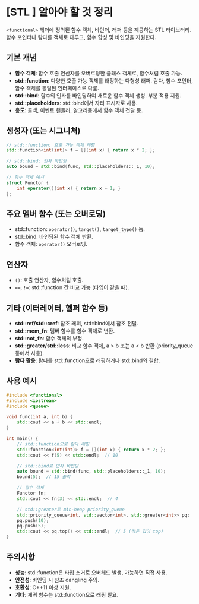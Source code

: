 # [STL <functional>] 알아야 할 것 정리

`<functional>` 헤더에 정의된 함수 객체, 바인더, 래퍼 등을 제공하는 STL 라이브러리. 함수 포인터나 람다를 객체로 다루고, 함수 합성 및 바인딩을 지원한다.

## 기본 개념
- **함수 객체**: 함수 호출 연산자를 오버로딩한 클래스 객체로, 함수처럼 호출 가능.
- **std::function**: 다양한 호출 가능 객체를 래핑하는 다형성 래퍼. 람다, 함수 포인터, 함수 객체를 통일된 인터페이스로 다룸.
- **std::bind**: 함수의 인자를 바인딩하여 새로운 함수 객체 생성. 부분 적용 지원.
- **std::placeholders**: std::bind에서 자리 표시자로 사용.
- **용도**: 콜백, 이벤트 핸들러, 알고리즘에서 함수 객체 전달 등.

## 생성자 (또는 시그니처)
```cpp
// std::function: 호출 가능 객체 래핑
std::function<int(int)> f = [](int x) { return x * 2; };

// std::bind: 인자 바인딩
auto bound = std::bind(func, std::placeholders::_1, 10);

// 함수 객체 예시
struct Functor {
    int operator()(int x) { return x + 1; }
};
```

## 주요 멤버 함수 (또는 오버로딩)
- std::function: `operator()`, `target()`, `target_type()` 등.
- std::bind: 바인딩된 함수 객체 반환.
- 함수 객체: `operator()` 오버로딩.

## 연산자
- `()`: 호출 연산자, 함수처럼 호출.
- `==`, `!=`: std::function 간 비교 가능 (타입이 같을 때).

## 기타 (이터레이터, 헬퍼 함수 등)
- **std::ref/std::cref**: 참조 래퍼, std::bind에서 참조 전달.
- **std::mem_fn**: 멤버 함수를 함수 객체로 변환.
- **std::not_fn**: 함수 객체의 부정.
- **std::greater/std::less**: 비교 함수 객체, a > b 또는 a < b 반환 (priority_queue 등에서 사용).
- **람다 활용**: 람다를 std::function으로 래핑하거나 std::bind와 결합.

## 사용 예시
```cpp
#include <functional>
#include <iostream>
#include <queue>

void func(int a, int b) {
    std::cout << a + b << std::endl;
}

int main() {
    // std::function으로 람다 래핑
    std::function<int(int)> f = [](int x) { return x * 2; };
    std::cout << f(5) << std::endl;  // 10

    // std::bind로 인자 바인딩
    auto bound = std::bind(func, std::placeholders::_1, 10);
    bound(5);  // 15 출력

    // 함수 객체
    Functor fn;
    std::cout << fn(3) << std::endl;  // 4

    // std::greater로 min-heap priority_queue
    std::priority_queue<int, std::vector<int>, std::greater<int>> pq;
    pq.push(10);
    pq.push(5);
    std::cout << pq.top() << std::endl;  // 5 (작은 값이 top)
}
```

## 주의사항
- **성능**: std::function은 타입 소거로 오버헤드 발생, 가능하면 직접 사용.
- **안전성**: 바인딩 시 참조 dangling 주의.
- **호환성**: C++11 이상 지원.
- **기타**: 재귀 함수는 std::function으로 래핑 필요.